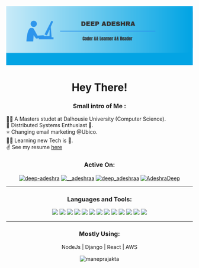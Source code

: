 <img src="https://github.com/deep-adeshraa/deep-adeshraa/blob/master/banner.png" />
<h1 align="center">Hey There!</h1>
<h3 align="center">Small intro of Me :</h3>
 <p>
 👩‍🎓  A Masters studet at Dalhousie University (Computer Science).
<br>💫  Distributed Systems Enthusiast 🤖.
<br>⭐  Changing email marketing @Ubico.
<br>👩‍💻  Learning new Tech is 💜.
<br>✌️ See my resume <a target="_blank" href="https://github.com/deep-adeshraa/deep-adeshraa/blob/master/deep_resume_v8.pdf">here</a></p>

<h3 align="center">Active On:</h3>
<p align="center">
<a href="https://www.linkedin.com/in/deep-adeshra/" target="blank"><img align="center" src="https://cdn.jsdelivr.net/npm/simple-icons@3.0.1/icons/linkedin.svg" alt="deep-adeshra" height="30" width="40" /></a>
<a href="https://www.hackerrank.com/__adeshraa" target="blank"><img align="center" src="https://cdn.jsdelivr.net/npm/simple-icons@3.0.1/icons/hackerrank.svg" alt="__adeshraa" height="30" width="40" /></a>
<a href="https://leetcode.com/deep_adeshraa/" target="blank"><img align="center" src="https://cdn.jsdelivr.net/npm/simple-icons@3.0.1/icons/leetcode.svg" alt="deep_adeshraa" height="30" width="40" /></a>
<a href="https://twitter.com/AdeshraDeep" target="blank"><img align="center" src="https://cdn.jsdelivr.net/npm/simple-icons@3.0.1/icons/twitter.svg" alt="AdeshraDeep" height="30" width="40" /></a>
</p>
<hr/>
<h3 align="Center">Languages and Tools:</h3>
<p align="center">
<img src="https://img.shields.io/badge/Python-14354C?style=for-the-badge&logo=python&logoColor=white">
<img src="https://img.shields.io/badge/Java-ED8B00?style=for-the-badge&logo=java&logoColor=white">
<img src="https://img.shields.io/badge/Node.js-43853D?style=for-the-badge&logo=node.js&logoColor=white">
<img src="https://img.shields.io/badge/React-20232A?style=for-the-badge&logo=react&logoColor=61DAFB">
<img src="https://img.shields.io/badge/Amazon_AWS-232F3E?style=for-the-badge&logo=amazon-aws&logoColor=white">
<img src="https://img.shields.io/badge/AngularJS-E23237?style=for-the-badge&logo=angularjs&logoColor=white">
<img src="https://img.shields.io/badge/Bootstrap-563D7C?style=for-the-badge&logo=bootstrap&logoColor=white">
<img src="https://img.shields.io/badge/Django-092E20?style=for-the-badge&logo=django&logoColor=white">
<img src="https://img.shields.io/badge/Google_Cloud-4285F4?style=for-the-badge&logo=google-cloud&logoColor=white">
<img src="https://img.shields.io/badge/Elastic_Search-005571?style=for-the-badge&logo=elasticsearch&logoColor=white">
<img src="https://img.shields.io/badge/MySQL-00000F?style=for-the-badge&logo=mysql&logoColor=white">
<img src="https://img.shields.io/badge/Linux-FCC624?style=for-the-badge&logo=linux&logoColor=black">
<img src="https://img.shields.io/badge/MongoDB-4EA94B?style=for-the-badge&logo=mongodb&logoColor=white">
</p>
<hr/>
<h3 align="center">Mostly Using:</h3>
<p align="center">NodeJs | Django | React | AWS</p>
<p  align="center">
<img align="Center" src="https://github-readme-streak-stats.herokuapp.com/?user=deep-adeshraa&" alt="maneprajakta" />
</p>








